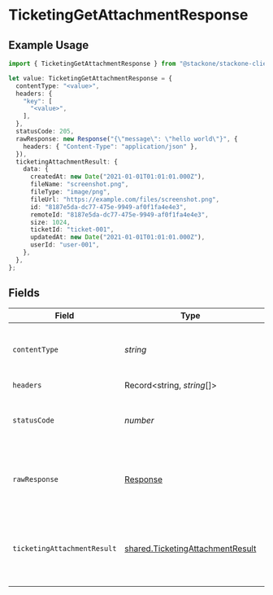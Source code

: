 # TicketingGetAttachmentResponse

## Example Usage

```typescript
import { TicketingGetAttachmentResponse } from "@stackone/stackone-client-ts/sdk/models/operations";

let value: TicketingGetAttachmentResponse = {
  contentType: "<value>",
  headers: {
    "key": [
      "<value>",
    ],
  },
  statusCode: 205,
  rawResponse: new Response("{\"message\": \"hello world\"}", {
    headers: { "Content-Type": "application/json" },
  }),
  ticketingAttachmentResult: {
    data: {
      createdAt: new Date("2021-01-01T01:01:01.000Z"),
      fileName: "screenshot.png",
      fileType: "image/png",
      fileUrl: "https://example.com/files/screenshot.png",
      id: "8187e5da-dc77-475e-9949-af0f1fa4e4e3",
      remoteId: "8187e5da-dc77-475e-9949-af0f1fa4e4e3",
      size: 1024,
      ticketId: "ticket-001",
      updatedAt: new Date("2021-01-01T01:01:01.000Z"),
      userId: "user-001",
    },
  },
};
```

## Fields

| Field                                                                                       | Type                                                                                        | Required                                                                                    | Description                                                                                 |
| ------------------------------------------------------------------------------------------- | ------------------------------------------------------------------------------------------- | ------------------------------------------------------------------------------------------- | ------------------------------------------------------------------------------------------- |
| `contentType`                                                                               | *string*                                                                                    | :heavy_check_mark:                                                                          | HTTP response content type for this operation                                               |
| `headers`                                                                                   | Record<string, *string*[]>                                                                  | :heavy_check_mark:                                                                          | N/A                                                                                         |
| `statusCode`                                                                                | *number*                                                                                    | :heavy_check_mark:                                                                          | HTTP response status code for this operation                                                |
| `rawResponse`                                                                               | [Response](https://developer.mozilla.org/en-US/docs/Web/API/Response)                       | :heavy_check_mark:                                                                          | Raw HTTP response; suitable for custom response parsing                                     |
| `ticketingAttachmentResult`                                                                 | [shared.TicketingAttachmentResult](../../../sdk/models/shared/ticketingattachmentresult.md) | :heavy_minus_sign:                                                                          | The attachment with the given identifier was retrieved.                                     |